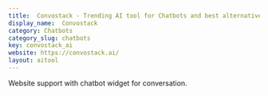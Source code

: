 ```yaml
---
title:  Convostack - Trending AI tool for Chatbots and best alternatives
display_name:  Convostack
category: Chatbots
category_slug: chatbots
key: convostack_ai
website: https://convostack.ai/
layout: aitool
---
```


Website support with chatbot widget for conversation.
